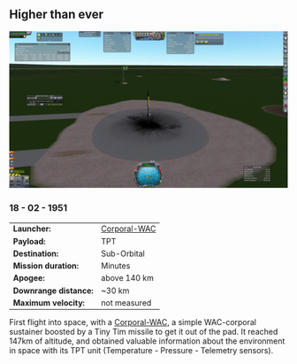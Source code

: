 

## Higher than ever

![](WAC-Aerobee﻿﻿_Y0001.jpg)
### 18 - 02 - 1951

|          |                |
|----------|----------------|
| **Launcher:** | [Corporal-WAC](../lvs/corporal-wac) |
| **Payload:** | TPT |
| **Destination:** | Sub-Orbital |
| **Mission duration:** | Minutes |
| **Apogee:**| above 140 km |
| **Downrange distance:** | ~30 km |
| **Maximum velocity:** | not measured |

First flight into space, with a [Corporal-WAC](../lvs/corporal-wac), a simple WAC-corporal sustainer boosted by a Tiny Tim missile to get it out of the pad.
It reached 147km of altitude, and obtained valuable information about the environment in space with its TPT unit (Temperature - Pressure - Telemetry sensors).

